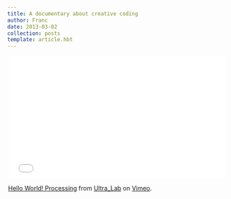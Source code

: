 ```yaml
---
title: A documentary about creative coding
author: Franc
date: 2013-03-02
collection: posts
template: article.hbt
---
```


<div style="margin: 0 auto; width: 500px">
	<iframe src="//player.vimeo.com/video/60735314" width="500" height="281" frameborder="0" webkitallowfullscreen mozallowfullscreen allowfullscreen></iframe> <p><a href="http://vimeo.com/60735314">Hello World! Processing</a> from <a href="http://vimeo.com/ultralab">Ultra_Lab</a> on <a href="https://vimeo.com">Vimeo</a>.</p>
</div>